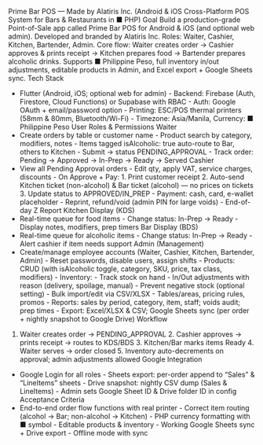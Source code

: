 Prime Bar POS — Made by Alatiris Inc.
(Android & iOS Cross-Platform POS System for Bars & Restaurants in ■ PHP)
Goal
Build a production-grade Point-of-Sale app called Prime Bar POS for Android & iOS (and optional
web admin). Developed and branded by Alatiris Inc. Roles: Waiter, Cashier, Kitchen, Bartender,
Admin. Core flow: Waiter creates order → Cashier approves & prints receipt → Kitchen prepares
food → Bartender prepares alcoholic drinks. Supports ■ Philippine Peso, full inventory in/out
adjustments, editable products in Admin, and Excel export + Google Sheets sync.
Tech Stack
- Flutter (Android, iOS; optional web for admin) - Backend: Firebase (Auth, Firestore, Cloud
Functions) or Supabase with RBAC - Auth: Google OAuth + email/password option - Printing:
ESC/POS thermal printers (58mm & 80mm, Bluetooth/Wi-Fi) - Timezone: Asia/Manila, Currency: ■
Philippine Peso
User Roles & Permissions
Waiter
- Create orders by table or customer name - Product search by category, modifiers, notes - Items
tagged isAlcoholic: true auto-route to Bar, others to Kitchen - Submit → status
PENDING_APPROVAL - Track order: Pending → Approved → In-Prep → Ready → Served
Cashier
- View all Pending Approval orders - Edit qty, apply VAT, service charges, discounts - On Approve +
Pay: 1. Print customer receipt 2. Auto-send Kitchen ticket (non-alcohol) & Bar ticket (alcohol) — no
prices on tickets 3. Update status to APPROVED/IN_PREP - Payment: cash, card, e-wallet
placeholder - Reprint, refund/void (admin PIN for large voids) - End-of-day Z Report
Kitchen Display (KDS)
- Real-time queue for food items - Change status: In-Prep → Ready - Display notes, modifiers, prep
timers
Bar Display (BDS)
- Real-time queue for alcoholic items - Change status: In-Prep → Ready - Alert cashier if item
needs support
Admin (Management)
- Create/manage employee accounts (Waiter, Cashier, Kitchen, Bartender, Admin) - Reset
passwords, disable users, assign shifts - Products: CRUD (with isAlcoholic toggle, category, SKU,
price, tax class, modifiers) - Inventory: - Track stock on hand - In/Out adjustments with reason
(delivery, spoilage, manual) - Prevent negative stock (optional setting) - Bulk import/edit via
CSV/XLSX - Tables/areas, pricing rules, promos - Reports: sales by period, category, item, staff;
voids audit; prep times - Export: Excel/XLSX & CSV; Google Sheets sync (per order + nightly
snapshot to Google Drive)
Workflow
1. Waiter creates order → PENDING_APPROVAL 2. Cashier approves → prints receipt → routes
to KDS/BDS 3. Kitchen/Bar marks items Ready 4. Waiter serves → order closed 5. Inventory
auto-decrements on approval; admin adjustments allowed
Google Integration
- Google Login for all roles - Sheets export: per-order append to “Sales” & “LineItems” sheets -
Drive snapshot: nightly CSV dump (Sales & LineItems) - Admin sets Google Sheet ID & Drive folder
ID in config
Acceptance Criteria
- End-to-end order flow functions with real printer - Correct item routing (alcohol → Bar; non-alcohol
→ Kitchen) - PHP currency formatting with ■ symbol - Editable products & inventory - Working
Google Sheets sync + Drive export - Offline mode with sync